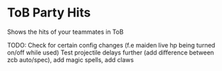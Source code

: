 # ToB Party Hits
Shows the hits of your teammates in ToB


TODO:
Check for certain config changes (f.e maiden live hp being turned on/off while used)
Test projectile delays further (add difference between zcb auto/spec), add magic spells, add claws
